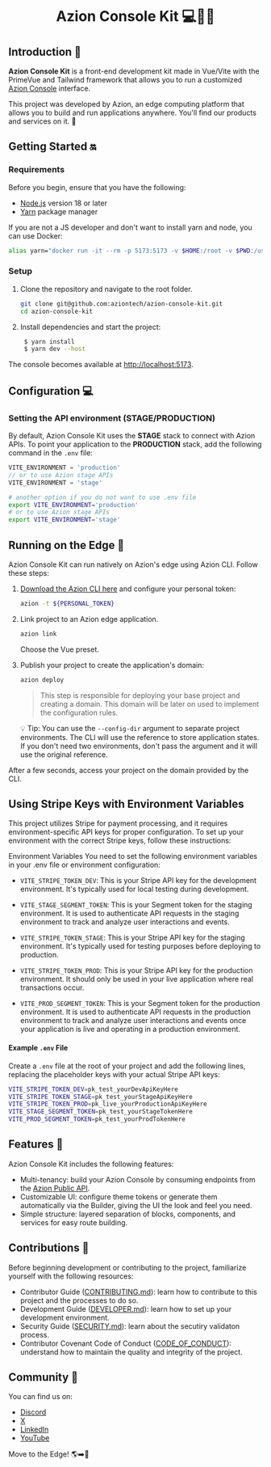 <h1 align="center">
  Azion Console Kit 💻🚀🧡
</h1>
<p align="center">

## Introduction 📖

**Azion Console Kit** is a front-end development kit made in Vue/Vite with the PrimeVue and Tailwind framework that allows you to run a customized [Azion Console](https://console.azion.com/) interface.

This project was developed by Azion, an edge computing platform that allows you to build and run applications anywhere. You'll find our products and services on it. 🚀

## Getting Started 🔛

### Requirements

Before you begin, ensure that you have the following:

- [Node.js](https://nodejs.org/) version 18 or later
- [Yarn](https://yarnpkg.com/) package manager

If you are not a JS developer and don't want to install yarn and node, you can use Docker:

```bash
alias yarn="docker run -it --rm -p 5173:5173 -v $HOME:/root -v $PWD:/usr/src/app -w /usr/src/app node:18 yarn"
```

### Setup

1. Clone the repository and navigate to the root folder.

   ```bash
   git clone git@github.com:aziontech/azion-console-kit.git
   cd azion-console-kit
   ```

2. Install dependencies and start the project:

   ```bash
    $ yarn install
    $ yarn dev --host
   ```

The console becomes available at [http://localhost:5173](http://localhost:5173).

## Configuration 💻

### Setting the API environment (STAGE/PRODUCTION)

By default, Azion Console Kit uses the **STAGE** stack to connect with Azion APIs.
To point your application to the **PRODUCTION** stack, add the following command in the `.env` file:

```js
VITE_ENVIRONMENT = 'production'
// or to use Azion stage APIs
VITE_ENVIRONMENT = 'stage'
```

```bash
# another option if you do not want to use .env file
export VITE_ENVIRONMENT='production'
# or to use Azion stage APIs
export VITE_ENVIRONMENT='stage'
```

## Running on the Edge 🚀

Azion Console Kit can run natively on Azion's edge using Azion CLI. Follow these steps:

1. [Download the Azion CLI here](https://www.azion.com/en/documentation/products/azion-cli/overview/) and configure your personal token:

   ```bash
   azion -t ${PERSONAL_TOKEN}
   ```

2. Link project to an Azion edge application.

   ```bash
   azion link
   ```

   Choose the Vue preset.

3. Publish your project to create the application's domain:

   ```bash
   azion deploy
   ```

   > This step is responsible for deploying your base project and creating a domain. This domain will be later on used to implement the configuration rules.

   💡 Tip: You can use the `--config-dir` argument to separate project environments. The CLI will use the reference to store application states. If you don't need two environments, don't pass the argument and it will use the original reference.

After a few seconds, access your project on the domain provided by the CLI.

## Using Stripe Keys with Environment Variables

This project utilizes Stripe for payment processing, and it requires environment-specific API keys for proper configuration. To set up your environment with the correct Stripe keys, follow these instructions:

Environment Variables
You need to set the following environment variables in your .env file or environment configuration:

- `VITE_STRIPE_TOKEN_DEV`: This is your Stripe API key for the development environment. It's typically used for local testing during development.

* `VITE_STAGE_SEGMENT_TOKEN`: This is your Segment token for the staging environment. It is used to authenticate API requests in the staging environment to track and analyze user interactions and events.

* `VITE_STRIPE_TOKEN_STAGE`: This is your Stripe API key for the staging environment. It's typically used for testing purposes before deploying to production.

* `VITE_STRIPE_TOKEN_PROD`: This is your Stripe API key for the production environment. It should only be used in your live application where real transactions occur.

* `VITE_PROD_SEGMENT_TOKEN`: This is your Segment token for the production environment. It is used to authenticate API requests in the production environment to track and analyze user interactions and events once your application is live and operating in a production environment.

#### Example `.env` File

Create a `.env` file at the root of your project and add the following lines, replacing the placeholder keys with your actual Stripe API keys:

```bash
VITE_STRIPE_TOKEN_DEV=pk_test_yourDevApiKeyHere
VITE_STRIPE_TOKEN_STAGE=pk_test_yourStageApiKeyHere
VITE_STRIPE_TOKEN_PROD=pk_live_yourProductionApiKeyHere
VITE_STAGE_SEGMENT_TOKEN=pk_test_yourStageTokenHere
VITE_PROD_SEGMENT_TOKEN=pk_test_yourProdTokenHere
```

## Features 🧩

Azion Console Kit includes the following features:

- Multi-tenancy: build your Azion Console by consuming endpoints from the [Azion Public API](https://api.azion.com/).
- Customizable UI: configure theme tokens or generate them automatically via the Builder, giving the UI the look and feel you need.
- Simple structure: layered separation of blocks, components, and services for easy route building.

## Contributions 🤝

Before beginning development or contributing to the project, familiarize yourself with the following resources:

- Contributor Guide ([CONTRIBUTING.md](CONTRIBUTING.md)): learn how to contribute to this project and the processes to do so.
- Development Guide ([DEVELOPER.md](DEVELOPER.md)): learn how to set up your development environment.
- Security Guide ([SECURITY.md](SECURITY.md)): learn about the secutiry validaton process.
- Contributor Covenant Code of Conduct ([CODE_OF_CONDUCT](CODE_OF_CONDUCT.md)): understand how to maintain the quality and integrity of the project.

## Community 💬

You can find us on:

- [Discord](https://discord.com/invite/Yp9N7RMVZy)
- [X](https://twitter.com/aziontech)
- [LinkedIn](https://www.linkedin.com/company/aziontech)
- [YouTube](https://www.youtube.com/aziontech)

Move to the Edge! 🌎➡️🧡

